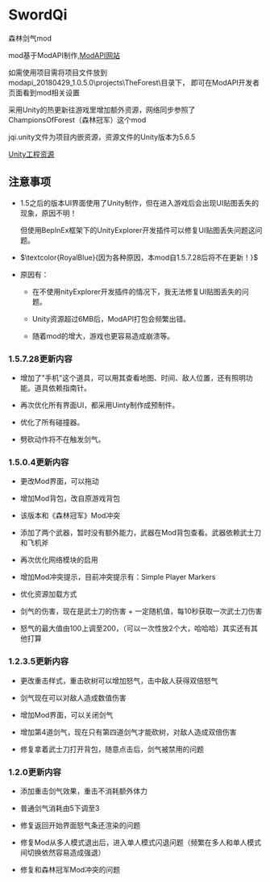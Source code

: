 # SwordQi

森林剑气mod

mod基于ModAPI制作,[ModAPI网站](https://modapi.survivetheforest.net/)

如需使用项目需将项目文件放到modapi_20180429_1.0.5.0\projects\TheForest\目录下， 即可在ModAPI开发者页面看到mod相关设置

采用Unity的热更新往游戏里增加额外资源，网络同步参照了
ChampionsOfForest（森林冠军）这个mod

jqi.unity文件为项目内嵌资源，资源文件的Unity版本为5.6.5

[Unity工程资源](https://pan.baidu.com/s/1yGMcGEWRQlCGmgIl-NmVuA?pwd=yuwj )

## __注意事项__

- 1.5之后的版本UI界面使用了Unity制作，但在进入游戏后会出现UI贴图丢失的现象，原因不明！

  但使用BepInEx框架下的UnityExplorer开发插件可以修复UI贴图丢失问题这问题。

- $\textcolor{RoyalBlue}{因为各种原因，本mod自1.5.7.28后将不在更新！}$

+ 原因有：

  - 在不使用nityExplorer开发插件的情况下，我无法修复UI贴图丢失的问题。

  - Unity资源超过6MB后，ModAPI打包会频繁出错。

  - 随着mod的增大，游戏也更容易造成崩溃等。

### 1.5.7.28更新内容

- 增加了"手机"这个道具，可以用其查看地图、时间、敌人位置，还有照明功能。道具依赖指南针。

- 再次优化所有界面UI，都采用Uinty制作成预制件。

- 优化了所有碰撞器。

- 劈砍动作将不在触发剑气。

### 1.5.0.4更新内容

- 更改Mod界面，可以拖动

- 增加Mod背包，改自原游戏背包

- 该版本和《森林冠军》Mod冲突

- 添加了两个武器，暂时没有额外能力，武器在Mod背包查看。武器依赖武士刀和飞机斧

- 再次优化网络模块的启用

- 增加Mod冲突提示，目前冲突提示有：Simple Player Markers

- 优化资源加载方式

- 剑气的伤害，现在是武士刀的伤害 + 一定随机值，每10秒获取一次武士刀伤害

- 怒气的最大值由100上调至200，（可以一次性放2个大，哈哈哈）其实还有其他打算

### 1.2.3.5更新内容

- 更改重击样式，重击砍树可以增加怒气，击中敌人获得双倍怒气

- 剑气现在可以对敌人造成数值伤害

- 增加Mod界面，可以关闭剑气

- 增加第4道剑气，现在只有第四道剑气才能砍树，对敌人造成双倍伤害

- 修复拿着武士刀打开背包，随意点击后，剑气被禁用的问题


### 1.2.0更新内容

- 添加重击剑气效果，重击不消耗额外体力

- 普通剑气消耗由5下调至3

- 修复返回开始界面怒气条还渲染的问题

- 修复Mod从多人模式退出后，进入单人模式闪退问题（频繁在多人和单人模式间切换依然容易造成强退）

- 修复和森林冠军Mod冲突的问题
